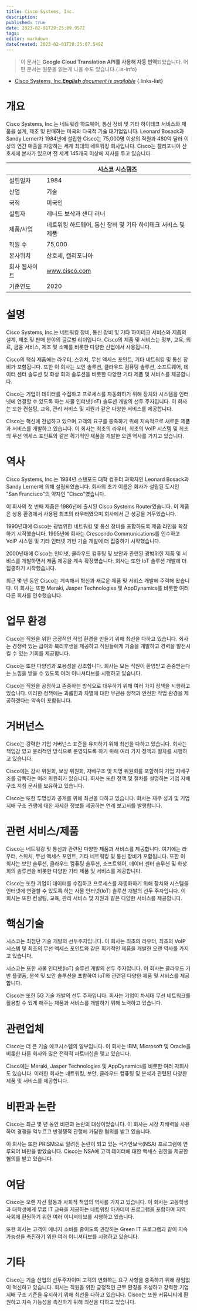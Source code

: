 ```yaml
---
title: Cisco Systems, Inc.
description: 
published: true
date: 2023-02-01T20:25:09.957Z
tags: 
editor: markdown
dateCreated: 2023-02-01T20:25:07.549Z
---
```


> 이 문서는 **Google Cloud Translation API를 사용해 자동 번역**되었습니다.
어떤 문서는 원문을 읽는게 나을 수도 있습니다.{.is-info}



- [Cisco Systems, Inc.***English** document is available*](/en/Knowledge-base/Dictionary/Company/cisco-systems-inc-)
{.links-list}


# 개요

Cisco Systems, Inc.는 네트워킹 하드웨어, 통신 장비 및 기타 하이테크 서비스와 제품을 설계, 제조 및 판매하는 미국의 다국적 기술 대기업입니다. Leonard Bosack과 Sandy Lerner가 1984년에 설립한 Cisco는 75,000명 이상의 직원과 480억 달러 이상의 연간 매출을 자랑하는 세계 최대의 네트워킹 회사입니다. Cisco는 캘리포니아 산호세에 본사가 있으며 전 세계 145개국 이상에 지사를 두고 있습니다.

| | 시스코 시스템즈 |
| --- | --- |
| 설립일자 | 1984 |
| 산업 | 기술 |
| 국적 | 미국인 |
| 설립자 | 레너드 보삭과 샌디 러너 |
| 제품/사업 | 네트워킹 하드웨어, 통신 장비 및 기타 하이테크 서비스 및 제품 |
| 직원 수 | 75,000 |
| 본사위치 | 산호세, 캘리포니아 |
| 회사 웹사이트 | www.cisco.com |
| 기준연도 | 2020 |

# 설명

Cisco Systems, Inc.는 네트워킹 장비, 통신 장비 및 기타 하이테크 서비스와 제품의 설계, 제조 및 판매 분야의 글로벌 리더입니다. Cisco의 제품 및 서비스는 정부, 교육, 의료, 금융 서비스, 제조 및 소매를 비롯한 다양한 산업에서 사용됩니다.

Cisco의 핵심 제품에는 라우터, 스위치, 무선 액세스 포인트, 기타 네트워킹 및 통신 장비가 포함됩니다. 또한 이 회사는 보안 솔루션, 클라우드 컴퓨팅 솔루션, 소프트웨어, 데이터 센터 솔루션 및 화상 회의 솔루션을 비롯한 다양한 기타 제품 및 서비스를 제공합니다.

Cisco는 기업이 데이터를 수집하고 프로세스를 자동화하기 위해 장치와 시스템을 인터넷에 연결할 수 있도록 하는 사물 인터넷(IoT) 솔루션 개발의 선두 주자입니다. 이 회사는 또한 컨설팅, 교육, 관리 서비스 및 지원과 같은 다양한 서비스를 제공합니다.

Cisco는 혁신에 전념하고 있으며 고객의 요구를 충족하기 위해 지속적으로 새로운 제품과 서비스를 개발하고 있습니다. 이 회사는 최초의 라우터, 최초의 VoIP 시스템 및 최초의 무선 액세스 포인트와 같은 획기적인 제품을 개발한 오랜 역사를 가지고 있습니다.

# 역사

Cisco Systems, Inc.는 1984년 스탠포드 대학 컴퓨터 과학자인 Leonard Bosack과 Sandy Lerner에 의해 설립되었습니다. 회사의 초기 이름은 회사가 설립된 도시인 "San Francisco"의 약자인 "Cisco"였습니다.

이 회사의 첫 번째 제품은 1986년에 출시된 Cisco Systems Router였습니다. 이 제품은 상용 환경에서 사용된 최초의 라우터였으며 회사에서 큰 성공을 거두었습니다.

1990년대에 Cisco는 광범위한 네트워킹 및 통신 장비를 포함하도록 제품 라인을 확장하기 시작했습니다. 1995년에 회사는 Crescendo Communications를 인수하고 VoIP 시스템 및 기타 인터넷 기반 기술 개발에 더 집중하기 시작했습니다.

2000년대에 Cisco는 인터넷, 클라우드 컴퓨팅 및 보안과 관련된 광범위한 제품 및 서비스를 개발하면서 제품 제공을 계속 확장했습니다. 회사는 또한 IoT 솔루션 개발에 더 집중하기 시작했습니다.

최근 몇 년 동안 Cisco는 계속해서 혁신과 새로운 제품 및 서비스 개발에 주력해 왔습니다. 이 회사는 또한 Meraki, Jasper Technologies 및 AppDynamics를 비롯한 여러 다른 회사를 인수했습니다.

# 업무 환경

Cisco는 직원을 위한 긍정적인 작업 환경을 만들기 위해 최선을 다하고 있습니다. 회사는 경쟁력 있는 급여와 복리후생을 제공하고 직원들에게 기술을 개발하고 경력을 발전시킬 수 있는 기회를 제공합니다.

Cisco는 또한 다양성과 포용성을 강조합니다. 회사는 모든 직원이 환영받고 존중받는다는 느낌을 받을 수 있도록 여러 이니셔티브를 시행하고 있습니다.

Cisco는 직원을 공정하고 존중하는 방식으로 대우하기 위해 여러 가지 정책을 시행하고 있습니다. 이러한 정책에는 괴롭힘과 차별에 대한 무관용 정책과 안전한 작업 환경을 제공하겠다는 약속이 포함됩니다.

# 거버넌스

Cisco는 강력한 기업 거버넌스 표준을 유지하기 위해 최선을 다하고 있습니다. 회사는 책임감 있고 윤리적인 방식으로 운영되도록 하기 위해 여러 가지 정책과 절차를 시행하고 있습니다.

Cisco에는 감사 위원회, 보상 위원회, 지배구조 및 지명 위원회를 포함하여 기업 지배구조를 감독하는 여러 위원회가 있습니다. 회사는 또한 정책 및 절차를 설명하는 기업 지배 구조 지침 문서를 보유하고 있습니다.

Cisco는 또한 투명성과 공개를 위해 최선을 다하고 있습니다. 회사는 재무 성과 및 기업 지배 구조 관행에 대한 자세한 정보를 제공하는 연례 보고서를 발행합니다.

# 관련 서비스/제품

Cisco는 네트워킹 및 통신과 관련된 다양한 제품과 서비스를 제공합니다. 여기에는 라우터, 스위치, 무선 액세스 포인트, 기타 네트워킹 및 통신 장비가 포함됩니다. 또한 이 회사는 보안 솔루션, 클라우드 컴퓨팅 솔루션, 소프트웨어, 데이터 센터 솔루션 및 화상 회의 솔루션을 비롯한 다양한 기타 제품 및 서비스를 제공합니다.

Cisco는 또한 기업이 데이터를 수집하고 프로세스를 자동화하기 위해 장치와 시스템을 인터넷에 연결할 수 있도록 하는 사물 인터넷(IoT) 솔루션 개발의 선두 주자입니다. 이 회사는 또한 컨설팅, 교육, 관리 서비스 및 지원과 같은 다양한 서비스를 제공합니다.

# 핵심기술

시스코는 최첨단 기술 개발의 선두주자입니다. 이 회사는 최초의 라우터, 최초의 VoIP 시스템 및 최초의 무선 액세스 포인트와 같은 획기적인 제품을 개발한 오랜 역사를 가지고 있습니다.

시스코는 또한 사물 인터넷(IoT) 솔루션 개발의 선두 주자입니다. 이 회사는 클라우드 기반 플랫폼, 분석 및 보안 솔루션을 포함하여 IoT와 관련된 다양한 제품 및 서비스를 제공합니다.

Cisco는 또한 5G 기술 개발의 선두 주자입니다. 회사는 기업이 차세대 무선 네트워크를 활용할 수 있게 해주는 제품과 서비스를 개발하기 위해 노력하고 있습니다.

# 관련업체

Cisco는 더 큰 기술 에코시스템의 일부입니다. 이 회사는 IBM, Microsoft 및 Oracle을 비롯한 다른 회사와 많은 전략적 파트너십을 맺고 있습니다.

Cisco에는 Meraki, Jasper Technologies 및 AppDynamics를 비롯한 여러 자회사도 있습니다. 이러한 회사는 네트워킹, 보안, 클라우드 컴퓨팅 및 분석과 관련된 다양한 제품 및 서비스를 제공합니다.

# 비판과 논란

Cisco는 최근 몇 년 동안 비판과 논란의 대상이었습니다. 이 회사는 시장 지배력을 사용하여 경쟁을 억누르고 반경쟁적 관행에 가담한 혐의를 받고 있습니다.

이 회사는 또한 PRISM으로 알려진 논란이 되고 있는 국가안보국(NSA) 프로그램에 연루되어 비판을 받았습니다. Cisco는 NSA에 고객 데이터에 대한 액세스 권한을 제공한 혐의를 받고 있습니다.

# 여담

Cisco는 오랜 자선 활동과 사회적 책임의 역사를 가지고 있습니다. 이 회사는 고등학생과 대학생에게 무료 IT 교육을 제공하는 네트워킹 아카데미 프로그램을 포함하여 지역 사회에 환원하기 위한 여러 이니셔티브를 시행하고 있습니다.

또한 회사는 고객이 에너지 소비를 줄이도록 권장하는 Green IT 프로그램과 같이 지속 가능성을 촉진하기 위한 여러 이니셔티브를 시행하고 있습니다.

# 기타

Cisco는 기술 산업의 선두주자이며 고객의 변화하는 요구 사항을 충족하기 위해 끊임없이 혁신하고 있습니다. 회사는 직원을 위한 긍정적인 근무 환경을 조성하고 강력한 기업 지배 구조 기준을 유지하기 위해 최선을 다하고 있습니다. Cisco는 또한 커뮤니티에 환원하고 지속 가능성을 촉진하기 위해 최선을 다하고 있습니다.
